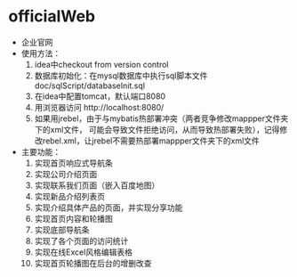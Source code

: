 # officialWeb
- 企业官网
- 使用方法：
    1. idea中checkout from version control
    2. 数据库初始化：在mysql数据库中执行sql脚本文件doc/sqlScript/databaseInit.sql
    3. 在idea中配置tomcat，默认端口8080
    4. 用浏览器访问 http://localhost:8080/
    5. 如果用jrebel，由于与mybatis热部署冲突（两者竞争修改mappper文件夹下的xml文件，
    可能会导致文件拒绝访问，从而导致热部署失败），记得修改rebel.xml，让jrebel不需要热部署mappper文件夹下的xml文件
- 主要功能：
    1. 实现首页响应式导航条
    2. 实现公司介绍页面
    3. 实现联系我们页面（嵌入百度地图）
    4. 实现新品介绍列表页
    5. 实现介绍具体产品的页面，并实现分享功能
    6. 实现首页内容和轮播图
    7. 实现底部导航条
    8. 实现了各个页面的访问统计
    9. 实现在线Excel风格编辑表格
    9. 实现首页轮播图在后台的增删改查